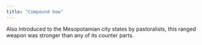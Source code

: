 ```yaml
---
title: "Compound bow"
---
```

Also introduced to the Mesopotamian city states by pastoralists, this ranged weapon was stronger than any of its counter parts.

